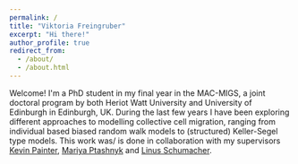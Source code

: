 ```yaml
---
permalink: /
title: "Viktoria Freingruber"
excerpt: "Hi there!"
author_profile: true
redirect_from: 
  - /about/
  - /about.html
---
```


Welcome! I'm a PhD student in my final year in the MAC-MIGS, a joint doctoral program by both Heriot Watt University and University of Edinburgh in Edinburgh, UK. During the last few years I have been exploring different approaches to modelling collective cell migration, ranging from individual based biased random walk models to (structured) Keller-Segel type models. This work was/ is done in collaboration with my supervisors [Kevin Painter](https://www.polito.it/en/staff?p=kevin.painter), [Mariya Ptashnyk](https://www.macs.hw.ac.uk/~mp91/) and [Linus Schumacher](https://www.ed.ac.uk/regenerative-medicine/research/linus-schumacher).